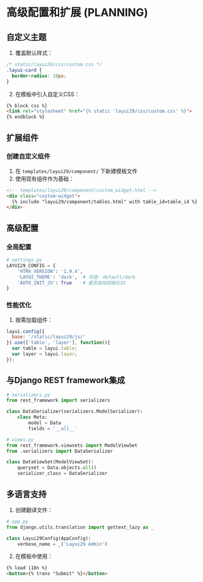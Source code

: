 # 高级配置和扩展 (PLANNING)

## 自定义主题
1. 覆盖默认样式：
```css
/* static/layui29/css/custom.css */
.layui-card {
  border-radius: 10px;
}
```

2. 在模板中引入自定义CSS：
```html
{% block css %}
<link rel="stylesheet" href="{% static 'layui29/css/custom.css' %}">
{% endblock %}
```

## 扩展组件
### 创建自定义组件
1. 在 `templates/layui29/component/` 下新建模板文件
2. 使用现有组件作为基础：
```html
<!-- templates/layui29/component/custom_widget.html -->
<div class="custom-widget">
  {% include "layui29/component/tables.html" with table_id=table_id %}
</div>
```

## 高级配置
### 全局配置
```python
# settings.py
LAYUI29_CONFIG = {
    'HTMX_VERSION': '1.9.4',
    'LAYUI_THEME': 'dark',  # 可选: default/dark
    'AUTO_INIT_JS': True    # 是否自动初始化JS
}
```

### 性能优化
1. 按需加载组件：
```javascript
layui.config({
  base: '/static/layui29/js/'
}).use(['table', 'layer'], function(){
  var table = layui.table;
  var layer = layui.layer;
});
```

## 与Django REST framework集成
```python
# serializers.py
from rest_framework import serializers

class DataSerializer(serializers.ModelSerializer):
    class Meta:
        model = Data
        fields = '__all__'

# views.py
from rest_framework.viewsets import ModelViewSet
from .serializers import DataSerializer

class DataViewSet(ModelViewSet):
    queryset = Data.objects.all()
    serializer_class = DataSerializer
```

## 多语言支持
1. 创建翻译文件：
```python
# app.py
from django.utils.translation import gettext_lazy as _

class Layui29Config(AppConfig):
    verbose_name = _('Layui29 Admin')
```

2. 在模板中使用：
```html
{% load i18n %}
<button>{% trans "Submit" %}</button>

